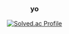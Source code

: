 <div align="center">
  <h3>yo</h3>

  [![Solved.ac Profile](http://mazassumnida.wtf/api/generate_badge?boj=catlovesbox)](https://solved.ac/catlovesbox)
</div>
